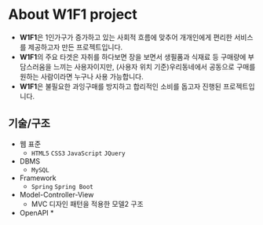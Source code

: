 
# About W1F1 project

  * **W1F1**은 1인가구가 증가하고 있는 사회적 흐름에 맞추어 개개인에게 편리한 서비스를 제공하고자 만든 프로젝트입니다. 
  * **W1F1**의 주요 타겟은 자취를 하다보면 장을 보면서 생필품과 식재료 등 구매량에 부담스러움을 느끼는 사용자이지만, (사용자 위치 기준)우리동네에서 공동으로 구매를 원하는 사람이라면 누구나 사용 가능합니다.
  * **W1F1**은 불필요한 과잉구매를 방지하고 합리적인 소비를 돕고자 진행된 프로젝트입니다.


## 기술/구조

* 웹 표준
  * `HTML5` `CSS3` `JavaScript` `JQuery`
* DBMS
  * `MySQL`
* Framework
  * `Spring` `Spring Boot`
* Model-Controller-View
  * MVC 디자인 패턴을 적용한 모델2 구조
* OpenAPI
  * 
  
  
  
  
  
